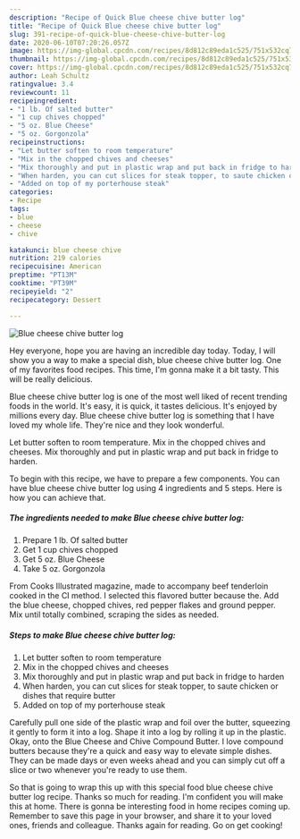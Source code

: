 ```yaml
---
description: "Recipe of Quick Blue cheese chive butter log"
title: "Recipe of Quick Blue cheese chive butter log"
slug: 391-recipe-of-quick-blue-cheese-chive-butter-log
date: 2020-06-10T07:20:26.057Z
image: https://img-global.cpcdn.com/recipes/8d812c89eda1c525/751x532cq70/blue-cheese-chive-butter-log-recipe-main-photo.jpg
thumbnail: https://img-global.cpcdn.com/recipes/8d812c89eda1c525/751x532cq70/blue-cheese-chive-butter-log-recipe-main-photo.jpg
cover: https://img-global.cpcdn.com/recipes/8d812c89eda1c525/751x532cq70/blue-cheese-chive-butter-log-recipe-main-photo.jpg
author: Leah Schultz
ratingvalue: 3.4
reviewcount: 11
recipeingredient:
- "1 lb. Of salted butter"
- "1 cup chives chopped"
- "5 oz. Blue Cheese"
- "5 oz. Gorgonzola"
recipeinstructions:
- "Let butter soften to room temperature"
- "Mix in the chopped chives and cheeses"
- "Mix thoroughly and put in plastic wrap and put back in fridge to harden"
- "When harden, you can cut slices for steak topper, to saute chicken or dishes that require butter"
- "Added on top of my porterhouse steak"
categories:
- Recipe
tags:
- blue
- cheese
- chive

katakunci: blue cheese chive 
nutrition: 219 calories
recipecuisine: American
preptime: "PT13M"
cooktime: "PT39M"
recipeyield: "2"
recipecategory: Dessert

---
```



![Blue cheese chive butter log](https://img-global.cpcdn.com/recipes/8d812c89eda1c525/751x532cq70/blue-cheese-chive-butter-log-recipe-main-photo.jpg)

Hey everyone, hope you are having an incredible day today. Today, I will show you a way to make a special dish, blue cheese chive butter log. One of my favorites food recipes. This time, I'm gonna make it a bit tasty. This will be really delicious.

Blue cheese chive butter log is one of the most well liked of recent trending foods in the world. It's easy, it is quick, it tastes delicious. It's enjoyed by millions every day. Blue cheese chive butter log is something that I have loved my whole life. They're nice and they look wonderful.

Let butter soften to room temperature. Mix in the chopped chives and cheeses. Mix thoroughly and put in plastic wrap and put back in fridge to harden.


To begin with this recipe, we have to prepare a few components. You can have blue cheese chive butter log using 4 ingredients and 5 steps. Here is how you can achieve that.

<!--inarticleads1-->

##### The ingredients needed to make Blue cheese chive butter log:

1. Prepare 1 lb. Of salted butter
1. Get 1 cup chives chopped
1. Get 5 oz. Blue Cheese
1. Take 5 oz. Gorgonzola


From Cooks Illustrated magazine, made to accompany beef tenderloin cooked in the CI method. I selected this flavored butter because the. Add the blue cheese, chopped chives, red pepper flakes and ground pepper. Mix until totally combined, scraping the sides as needed. 

<!--inarticleads2-->

##### Steps to make Blue cheese chive butter log:

1. Let butter soften to room temperature
1. Mix in the chopped chives and cheeses
1. Mix thoroughly and put in plastic wrap and put back in fridge to harden
1. When harden, you can cut slices for steak topper, to saute chicken or dishes that require butter
1. Added on top of my porterhouse steak


Carefully pull one side of the plastic wrap and foil over the butter, squeezing it gently to form it into a log. Shape it into a log by rolling it up in the plastic. Okay, onto the Blue Cheese and Chive Compound Butter. I love compound butters because they&#39;re a quick and easy way to elevate simple dishes. They can be made days or even weeks ahead and you can simply cut off a slice or two whenever you&#39;re ready to use them. 

So that is going to wrap this up with this special food blue cheese chive butter log recipe. Thanks so much for reading. I'm confident you will make this at home. There is gonna be interesting food in home recipes coming up. Remember to save this page in your browser, and share it to your loved ones, friends and colleague. Thanks again for reading. Go on get cooking!
